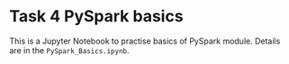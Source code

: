 # Task 4 PySpark basics

This is a Jupyter Notebook to practise basics of PySpark module. Details are in the ```PySpark_Basics.ipynb```.
